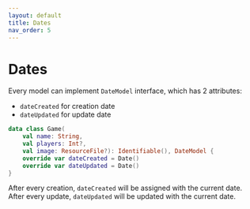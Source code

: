 ```yaml
---
layout: default
title: Dates
nav_order: 5
---
```


# Dates

Every model can implement `DateModel` interface, which has 2 attributes:

- `dateCreated` for creation date
- `dateUpdated` for update date

```kotlin
data class Game(
    val name: String,
    val players: Int?,
    val image: ResourceFile?): Identifiable(), DateModel {
    override var dateCreated = Date()
    override var dateUpdated = Date()
}
```

After every creation, `dateCreated` will be assigned with the current date.
After every update, `dateUpdated` will be updated with the current date.
